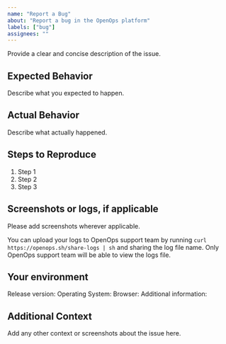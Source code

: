 ```yaml
---
name: "Report a Bug"
about: "Report a bug in the OpenOps platform"
labels: ["bug"]
assignees: ""
---
```


Provide a clear and concise description of the issue.

## Expected Behavior
Describe what you expected to happen.

## Actual Behavior
Describe what actually happened.

## Steps to Reproduce
1. Step 1
2. Step 2
3. Step 3

## Screenshots or logs, if applicable
Please add screenshots wherever applicable.

You can upload your logs to OpenOps support team by running `curl https://openops.sh/share-logs | sh` and sharing the log file name. Only OpenOps support team will be able to view the logs file.

## Your environment
Release version: 
Operating System: 
Browser: 
Additional information: 

## Additional Context
Add any other context or screenshots about the issue here.
